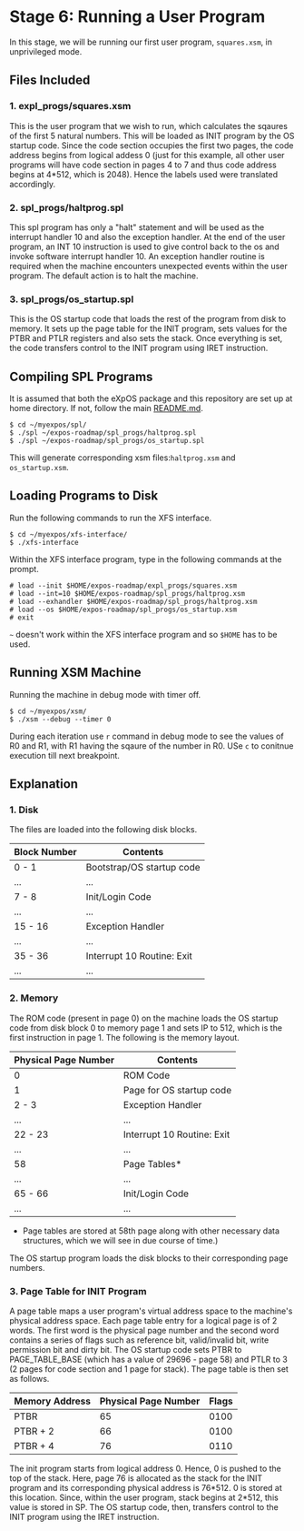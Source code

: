 # Stage 6: Running a User Program

In this stage, we will be running our first user program, `squares.xsm`, in unprivileged mode.

## Files Included

### 1. expl_progs/squares.xsm

This is the user program that we wish to run, which calculates the sqaures of the first 5 natural numbers. This will be loaded as INIT program by the OS startup code. Since the code section occupies the first two pages, the code address begins from logical addess 0 (just for this example, all other user programs will have code section in pages 4 to 7 and thus code address begins at 4\*512, which is 2048). Hence the labels used were translated accordingly.

### 2. spl_progs/haltprog.spl

This spl program has only a "halt" statement and will be used as the interrupt handler 10 and also the exception handler. At the end of the user program, an INT 10 instruction is used to give control back to the os and invoke software interrupt handler 10. An exception handler routine is required when the machine encounters unexpected events within the user program. The default action is to halt the machine.

### 3. spl_progs/os_startup.spl

This is the OS startup code that loads the rest of the program from disk to memory. It sets up the page table for the INIT program, sets values for the PTBR and PTLR registers and also sets the stack. Once everything is set, the code transfers control to the INIT program using IRET instruction.

## Compiling SPL Programs

It is assumed that both the eXpOS package and this repository are set up at home directory. If not, follow the main [README.md](/README.md).

```
$ cd ~/myexpos/spl/
$ ./spl ~/expos-roadmap/spl_progs/haltprog.spl
$ ./spl ~/expos-roadmap/spl_progs/os_startup.spl
```

This will generate corresponding xsm files:`haltprog.xsm` and `os_startup.xsm`.

## Loading Programs to Disk

Run the following commands to run the XFS interface.

```
$ cd ~/myexpos/xfs-interface/
$ ./xfs-interface
```

Within the XFS interface program, type in the following commands at the prompt.

```
# load --init $HOME/expos-roadmap/expl_progs/squares.xsm
# load --int=10 $HOME/expos-roadmap/spl_progs/haltprog.xsm
# load --exhandler $HOME/expos-roadmap/spl_progs/haltprog.xsm
# load --os $HOME/expos-roadmap/spl_progs/os_startup.xsm
# exit
```

`~` doesn't work within the XFS interface program and so `$HOME` has to be used.

## Running XSM Machine

Running the machine in debug mode with timer off.

```
$ cd ~/myexpos/xsm/
$ ./xsm --debug --timer 0
```

During each iteration use `r` command in debug mode to see the values of R0 and R1, with R1 having the sqaure of the number in R0. USe `c` to conitnue execution till next breakpoint.

## Explanation

### 1. Disk

The files are loaded into the following disk blocks.

| Block Number | Contents |
|---|---|
| 0 - 1 | Bootstrap/OS startup code |
| ... | ... |
| 7 - 8 | Init/Login Code |
| ... | ... |
| 15 - 16 | Exception Handler |
| ... | ... |
| 35 - 36 | Interrupt 10 Routine: Exit |
| ... | ... |

### 2. Memory

The ROM code (present in page 0) on the machine loads the OS startup code from disk block 0 to memory page 1 and sets IP to 512, which is the first instruction in page 1. The following is the memory layout.

| Physical Page Number | Contents |
|---|---|
| 0 | ROM Code |
| 1 | Page for OS startup code |
| 2 - 3 | Exception Handler |
| ... | ... |
| 22 - 23 | Interrupt 10 Routine: Exit |
| ... | ... |
| 58 | Page Tables* |
| ... | ... |
| 65 - 66 | Init/Login Code |
| ... | ... |

* Page tables are stored at 58th page along with other necessary data structures, which we will see in due course of time.)

The OS startup program loads the disk blocks to their corresponding page numbers.

### 3. Page Table for INIT Program

A page table maps a user program's virtual address space to the machine's physical address space. Each page table entry for a logical page is of 2 words. The first word is the physical page number and the second word contains a series of flags such as reference bit, valid/invalid bit, write permission bit and dirty bit. The OS startup code sets PTBR to PAGE_TABLE_BASE (which has a value of 29696 - page 58) and PTLR to 3 (2 pages for code section and 1 page for stack). The page table is then set as follows.

| Memory Address | Physical Page Number | Flags |
|---|---|---|
| PTBR | 65 | 0100 |
| PTBR + 2 | 66 | 0100 |
| PTBR + 4 | 76 | 0110 |

The init program starts from logical address 0. Hence, 0 is pushed to the top of the stack. Here, page 76 is allocated as the stack for the INIT program and its corresponding physical address is 76\*512. 0 is stored at this location. Since, within the user program, stack begins at 2\*512, this value is stored in SP. The OS startup code, then, transfers control to the INIT program using the IRET instruction.
